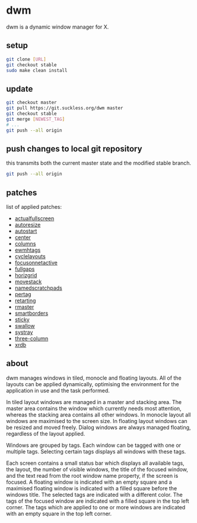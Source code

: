 # dwm

dwm is a dynamic window manager for X. 


## setup
```bash
git clone [URL]
git checkout stable
sudo make clean install
```


## update
```bash
git checkout master
git pull https://git.suckless.org/dwm master
git checkout stable
git merge [NEWEST_TAG]
# ...
git push --all origin
```


## push changes to local git repository
this transmits both the current master state and the modified stable branch.
```bash
git push --all origin
```


## patches
list of applied patches:
- [actualfullscreen](https://dwm.suckless.org/patches/actualfullscreen/)
- [autoresize](https://dwm.suckless.org/patches/autoresize/)
- [autostart](https://dwm.suckless.org/patches/autostart/)
- [center](https://dwm.suckless.org/patches/center/)
- [columns](https://dwm.suckless.org/patches/columns/)
- [ewmhtags](https://dwm.suckless.org/patches/ewmhtags/)
- [cyclelayouts](https://dwm.suckless.org/patches/cyclelayouts/)
- [focusonnetactive](https://dwm.suckless.org/patches/focusonnetactive/)
- [fullgaps](https://dwm.suckless.org/patches/fullgaps/)
- [horizgrid](https://dwm.suckless.org/patches/horizgrid/)
- [movestack](https://dwm.suckless.org/patches/movestack/)
- [namedscratchpads](https://dwm.suckless.org/patches/namedscratchpads/)
- [pertag](https://dwm.suckless.org/patches/pertag/)
- [retarting](https://dwm.suckless.org/patches/restartsig/)
- [rmaster](https://dwm.suckless.org/patches/rmaster/)
- [smartborders](https://dwm.suckless.org/patches/smartborders/)
- [sticky](https://dwm.suckless.org/patches/sticky/)
- [swallow](https://dwm.suckless.org/patches/swallow/)
- [systray](https://dwm.suckless.org/patches/systray/)
- [three-column](https://dwm.suckless.org/patches/three-column/)
- [xrdb](https://dwm.suckless.org/patches/xrdb/)


## about
dwm manages windows in tiled, monocle and floating layouts. All of the layouts can be applied dynamically, optimising the environment for the application in use and the task performed.

In tiled layout windows are managed in a master and stacking area. The master area contains the window which currently needs most attention, whereas the stacking area contains all other windows. In monocle layout all windows are maximised to the screen size. In floating layout windows can be resized and moved freely. Dialog windows are always managed floating, regardless of the layout applied.

Windows are grouped by tags. Each window can be tagged with one or multiple tags. Selecting certain tags displays all windows with these tags.

Each screen contains a small status bar which displays all available tags, the layout, the number of visible windows, the title of the focused window, and the text read from the root window name property, if the screen is focused. A floating window is indicated with an empty square and a maximised floating window is indicated with a filled square before the windows title. The selected tags are indicated with a different color. The tags of the focused window are indicated with a filled square in the top left corner. The tags which are applied to one or more windows are indicated with an empty square in the top left corner.

